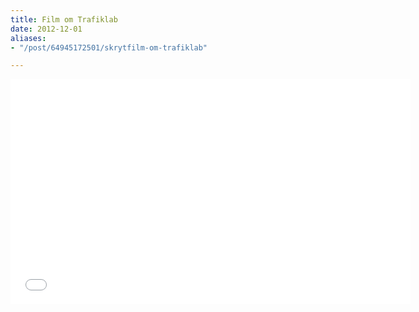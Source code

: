 ```yaml
---
title: Film om Trafiklab
date: 2012-12-01
aliases:
- "/post/64945172501/skrytfilm-om-trafiklab"

---
```

<iframe title="vimeo-player" src="[https://player.vimeo.com/video/49773135?h=af22262e83](https://player.vimeo.com/video/49773135?h=af22262e83 "https://player.vimeo.com/video/49773135?h=af22262e83")" width="640" height="360" frameborder="0" allowfullscreen></iframe>